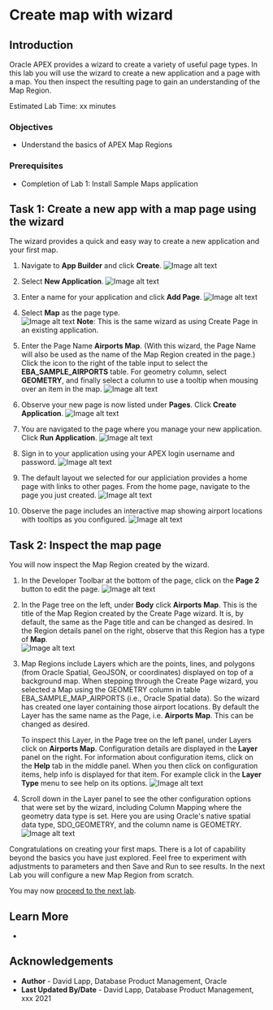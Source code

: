 # Create map with wizard


## Introduction

Oracle APEX provides a wizard to create a variety of useful page types. In this lab you will use the wizard to create a new application and a page with a map. You then inspect the resulting page to gain an understanding of the Map Region.

Estimated Lab Time: xx minutes

### Objectives

* Understand the basics of APEX Map Regions

### Prerequisites

* Completion of Lab 1: Install Sample Maps application


## Task 1: Create a new app with a map page using the wizard

The wizard provides a quick and easy way to create a new application and your first map. 

1. Navigate to **App Builder** and click **Create**.
![Image alt text](images/create-map-01.png)

2. Select **New Application**.
![Image alt text](images/create-map-02.png)

3. Enter a name for your application and click **Add Page**.
![Image alt text](images/create-map-03.png)

4. Select **Map** as the page type.  
![Image alt text](images/create-map-04.png)
**Note**: This is the same wizard as using  Create Page in an existing application.

5. Enter the Page Name **Airports Map**. (With this wizard, the Page Name will also be used as the name of the Map Region created in the page.)  Click the icon to the right of the table input to select the **EBA\_SAMPLE\_AIRPORTS** table. For geometry column, select **GEOMETRY**, and finally select a column to use a tooltip when mousing over an item in the map.
![Image alt text](images/create-map-05.png)

6. Observe your new page is now listed under **Pages**. Click **Create Application**.
![Image alt text](images/create-map-06.png)

7. You are navigated to the page where you manage your new application. Click **Run Application**.
![Image alt text](images/create-map-07.png)

8. Sign in to your application using your APEX login username and password.
![Image alt text](images/create-map-08.png)
 
9. The default layout we selected for our appliciation provides a home page with links to other pages. From the home page, navigate to the page you just created.
![Image alt text](images/create-map-09.png)

10. Observe the page includes an interactive map showing airport locations with tooltips as you configured.
![Image alt text](images/create-map-10.png)

## Task 2: Inspect the map page

You will now inspect the Map Region created by the wizard.

1. In the Developer Toolbar at the bottom of the page, click on the **Page 2** button to edit the page.
![Image alt text](images/create-map-11.png)

2. In the Page tree on the left, under **Body** click **Airports Map**. This is the title of the Map Region created by the Create Page wizard. It is, by default, the same as the Page title and can be changed as desired. In the Region details panel on the right, observe that this Region has a type of **Map**.  
![Image alt text](images/create-map-12.png)

3. Map Regions include Layers which are the points, lines, and polygons (from Oracle Spatial, GeoJSON, or coordinates)  displayed on top of a background map. When stepping through the Create Page wizard, you selected a Map using the GEOMETRY column in table EBA\_SAMPLE\_MAP\_AIRPORTS (i.e., Oracle Spatial data). So the wizard has created one layer containing those airport locations. By default the Layer has the same name as the Page, i.e. **Airports Map**. This can be changed as desired. 
   
   To inspect this Layer, in the Page tree on the left panel, under Layers click on **Airports Map**. Configuration details are displayed in the **Layer** panel on the right. For information about configuration items, click on the **Help** tab in the middle panel. When you then click on configuration items, help info is displayed for that item. For example click in the **Layer Type** menu to see help on its options. 
![Image alt text](images/create-map-13.png)

4. Scroll down in the Layer panel to see the other configuration options that were set by the wizard, including Column Mapping where the geometry data type is set. Here you are using Oracle's native spatial data type, SDO_GEOMETRY, and the column name is GEOMETRY.  
![Image alt text](images/create-map-14.png)



Congratulations on creating your first maps. There is a lot of capability beyond the basics you have just explored. Feel free to experiment with adjustments to parameters and then Save and Run to see results. In the next Lab you will configure a new Map Region from scratch. 


You may now [proceed to the next lab](#next).

## Learn More
* 

## Acknowledgements
* **Author** - David Lapp, Database Product Management, Oracle
* **Last Updated By/Date**  - David Lapp, Database Product Management, xxx 2021

